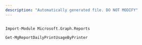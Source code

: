 ```yaml
---
description: "Automatically generated file. DO NOT MODIFY"
---
```


```powershellv1

Import-Module Microsoft.Graph.Reports

Get-MgReportDailyPrintUsageByPrinter

```